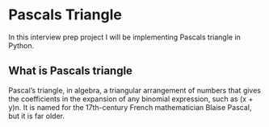 # Pascals Triangle
In this interview prep project I will be implementing Pascals triangle in Python.
## What is Pascals triangle
Pascal’s triangle, in algebra, a triangular arrangement of numbers that gives the coefficients
in the expansion of any binomial expression, such as (x + y)n.
It is named for the 17th-century French mathematician Blaise Pascal, but it is far older.